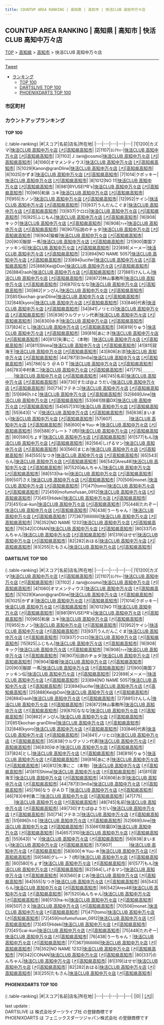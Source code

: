 ```yaml
---
title: COUNTUP AREA RANKING | 高知県 | 高知市 | 快活CLUB 高知中万々店
---
```

## COUNTUP AREA RANKING | 高知県 | 高知市 | 快活CLUB 高知中万々店

[TOP](/darts/rank/) > [高知県](/darts/rank/高知県/) > [高知市](/darts/rank/高知県/高知市/) > 快活CLUB 高知中万々店

___

<a href="https://twitter.com/share?ref_src=twsrc%5Etfw" data-text="COUNTUP AREA RANKING | 高知県高知市快活CLUB 高知中万々店" class="twitter-share-button" data-hashtags="DARTSLIVE,PHOENIXDARTS,darts,ダーツ" data-show-count="false">Tweet</a>

* [ランキング](#カウントアップランキング)
    * [TOP 100](#top-100)
    * [DARTSLIVE TOP 100](#dartslive-top-100)
    * [PHOENIXDARTS TOP 100](#phoenixdarts-top-100)

### 市区町村

<ul>

</ul>

### カウントアップランキング

#### TOP 100



{:.table-ranking}
|#|スコア|名前|店名|所在地|
|---|---|---|---|---|
|1|1200|<span class="rank-name-dl">カズマ</span>|<a href="/darts/rank/shops/946492dcb0934e34774c926eb736cb5a.html">快活CLUB 高知中万々店</a> <a href="https://search.dartslive.com/jp/shop/946492dcb0934e34774c926eb736cb5a">[↗]</a>|<a href="/darts/rank/高知県/高知市">高知県高知市</a>|
|2|1107|<span class="rank-name-dl">ﾖｼｱｷｬ-</span>|<a href="/darts/rank/shops/946492dcb0934e34774c926eb736cb5a.html">快活CLUB 高知中万々店</a> <a href="https://search.dartslive.com/jp/shop/946492dcb0934e34774c926eb736cb5a">[↗]</a>|<a href="/darts/rank/高知県/高知市">高知県高知市</a>|
|3|1102|<span class="rank-name-dl">Ｊ.tani@cosmo</span>|<a href="/darts/rank/shops/946492dcb0934e34774c926eb736cb5a.html">快活CLUB 高知中万々店</a> <a href="https://search.dartslive.com/jp/shop/946492dcb0934e34774c926eb736cb5a">[↗]</a>|<a href="/darts/rank/高知県/高知市">高知県高知市</a>|
|4|1060|<span class="rank-name-dl">オマメンティウス</span>|<a href="/darts/rank/shops/946492dcb0934e34774c926eb736cb5a.html">快活CLUB 高知中万々店</a> <a href="https://search.dartslive.com/jp/shop/946492dcb0934e34774c926eb736cb5a">[↗]</a>|<a href="/darts/rank/高知県/高知市">高知県高知市</a>|
|5|1029|<span class="rank-name-dl">Kanon@granDline</span>|<a href="/darts/rank/shops/946492dcb0934e34774c926eb736cb5a.html">快活CLUB 高知中万々店</a> <a href="https://search.dartslive.com/jp/shop/946492dcb0934e34774c926eb736cb5a">[↗]</a>|<a href="/darts/rank/高知県/高知市">高知県高知市</a>|
|6|1025|<span class="rank-name-dl">かずま</span>|<a href="/darts/rank/shops/946492dcb0934e34774c926eb736cb5a.html">快活CLUB 高知中万々店</a> <a href="https://search.dartslive.com/jp/shop/946492dcb0934e34774c926eb736cb5a">[↗]</a>|<a href="/darts/rank/高知県/高知市">高知県高知市</a>|
|7|1014|<span class="rank-name-dl">クボッキー</span>|<a href="/darts/rank/shops/946492dcb0934e34774c926eb736cb5a.html">快活CLUB 高知中万々店</a> <a href="https://search.dartslive.com/jp/shop/946492dcb0934e34774c926eb736cb5a">[↗]</a>|<a href="/darts/rank/高知県/高知市">高知県高知市</a>|
|8|1012|<span class="rank-name-dl">NO 11</span>|<a href="/darts/rank/shops/946492dcb0934e34774c926eb736cb5a.html">快活CLUB 高知中万々店</a> <a href="https://search.dartslive.com/jp/shop/946492dcb0934e34774c926eb736cb5a">[↗]</a>|<a href="/darts/rank/高知県/高知市">高知県高知市</a>|
|9|981|<span class="rank-name-dl">RYUSEI†R&#x27;s</span>|<a href="/darts/rank/shops/946492dcb0934e34774c926eb736cb5a.html">快活CLUB 高知中万々店</a> <a href="https://search.dartslive.com/jp/shop/946492dcb0934e34774c926eb736cb5a">[↗]</a>|<a href="/darts/rank/高知県/高知市">高知県高知市</a>|
|10|965|<span class="rank-name-dl">和泉 ユキ</span>|<a href="/darts/rank/shops/946492dcb0934e34774c926eb736cb5a.html">快活CLUB 高知中万々店</a> <a href="https://search.dartslive.com/jp/shop/946492dcb0934e34774c926eb736cb5a">[↗]</a>|<a href="/darts/rank/高知県/高知市">高知県高知市</a>|
|11|955|<span class="rank-name-dl">カノン</span>|<a href="/darts/rank/shops/946492dcb0934e34774c926eb736cb5a.html">快活CLUB 高知中万々店</a> <a href="https://search.dartslive.com/jp/shop/946492dcb0934e34774c926eb736cb5a">[↗]</a>|<a href="/darts/rank/高知県/高知市">高知県高知市</a>|
|12|952|<span class="rank-name-dl">ケイシ</span>|<a href="/darts/rank/shops/946492dcb0934e34774c926eb736cb5a.html">快活CLUB 高知中万々店</a> <a href="https://search.dartslive.com/jp/shop/946492dcb0934e34774c926eb736cb5a">[↗]</a>|<a href="/darts/rank/高知県/高知市">高知県高知市</a>|
|13|937|<span class="rank-name-dl">うんだんこぐま</span>|<a href="/darts/rank/shops/946492dcb0934e34774c926eb736cb5a.html">快活CLUB 高知中万々店</a> <a href="https://search.dartslive.com/jp/shop/946492dcb0934e34774c926eb736cb5a">[↗]</a>|<a href="/darts/rank/高知県/高知市">高知県高知市</a>|
|13|937|<span class="rank-name-dl">クロロ</span>|<a href="/darts/rank/shops/946492dcb0934e34774c926eb736cb5a.html">快活CLUB 高知中万々店</a> <a href="https://search.dartslive.com/jp/shop/946492dcb0934e34774c926eb736cb5a">[↗]</a>|<a href="/darts/rank/高知県/高知市">高知県高知市</a>|
|15|925|<span class="rank-name-dl">ふじもん</span>|<a href="/darts/rank/shops/946492dcb0934e34774c926eb736cb5a.html">快活CLUB 高知中万々店</a> <a href="https://search.dartslive.com/jp/shop/946492dcb0934e34774c926eb736cb5a">[↗]</a>|<a href="/darts/rank/高知県/高知市">高知県高知市</a>|
|16|908|<span class="rank-name-dl">キック</span>|<a href="/darts/rank/shops/946492dcb0934e34774c926eb736cb5a.html">快活CLUB 高知中万々店</a> <a href="https://search.dartslive.com/jp/shop/946492dcb0934e34774c926eb736cb5a">[↗]</a>|<a href="/darts/rank/高知県/高知市">高知県高知市</a>|
|16|908|<span class="rank-name-dl">ｧｯｬ</span>|<a href="/darts/rank/shops/946492dcb0934e34774c926eb736cb5a.html">快活CLUB 高知中万々店</a> <a href="https://search.dartslive.com/jp/shop/946492dcb0934e34774c926eb736cb5a">[↗]</a>|<a href="/darts/rank/高知県/高知市">高知県高知市</a>|
|18|907|<span class="rank-name-dl">伝説のチョタ</span>|<a href="/darts/rank/shops/946492dcb0934e34774c926eb736cb5a.html">快活CLUB 高知中万々店</a> <a href="https://search.dartslive.com/jp/shop/946492dcb0934e34774c926eb736cb5a">[↗]</a>|<a href="/darts/rank/高知県/高知市">高知県高知市</a>|
|19|904|<span class="rank-name-dl">猫蝮</span>|<a href="/darts/rank/shops/946492dcb0934e34774c926eb736cb5a.html">快活CLUB 高知中万々店</a> <a href="https://search.dartslive.com/jp/shop/946492dcb0934e34774c926eb736cb5a">[↗]</a>|<a href="/darts/rank/高知県/高知市">高知県高知市</a>|
|20|903|<span class="rank-name-dl">服部 一馬</span>|<a href="/darts/rank/shops/946492dcb0934e34774c926eb736cb5a.html">快活CLUB 高知中万々店</a> <a href="https://search.dartslive.com/jp/shop/946492dcb0934e34774c926eb736cb5a">[↗]</a>|<a href="/darts/rank/高知県/高知市">高知県高知市</a>|
|21|900|<span class="rank-name-dl">南国ファッキン伝</span>|<a href="/darts/rank/shops/946492dcb0934e34774c926eb736cb5a.html">快活CLUB 高知中万々店</a> <a href="https://search.dartslive.com/jp/shop/946492dcb0934e34774c926eb736cb5a">[↗]</a>|<a href="/darts/rank/高知県/高知市">高知県高知市</a>|
|22|898|<span class="rank-name-dl">メーメー</span>|<a href="/darts/rank/shops/946492dcb0934e34774c926eb736cb5a.html">快活CLUB 高知中万々店</a> <a href="https://search.dartslive.com/jp/shop/946492dcb0934e34774c926eb736cb5a">[↗]</a>|<a href="/darts/rank/高知県/高知市">高知県高知市</a>|
|23|894|<span class="rank-name-dl">NO NAME 5057</span>|<a href="/darts/rank/shops/946492dcb0934e34774c926eb736cb5a.html">快活CLUB 高知中万々店</a> <a href="https://search.dartslive.com/jp/shop/946492dcb0934e34774c926eb736cb5a">[↗]</a>|<a href="/darts/rank/高知県/高知市">高知県高知市</a>|
|23|894|<span class="rank-name-dl">lucifer</span>|<a href="/darts/rank/shops/946492dcb0934e34774c926eb736cb5a.html">快活CLUB 高知中万々店</a> <a href="https://search.dartslive.com/jp/shop/946492dcb0934e34774c926eb736cb5a">[↗]</a>|<a href="/darts/rank/高知県/高知市">高知県高知市</a>|
|25|888|<span class="rank-name-dl">Kei@Don</span>|<a href="/darts/rank/shops/946492dcb0934e34774c926eb736cb5a.html">快活CLUB 高知中万々店</a> <a href="https://search.dartslive.com/jp/shop/946492dcb0934e34774c926eb736cb5a">[↗]</a>|<a href="/darts/rank/高知県/高知市">高知県高知市</a>|
|26|884|<span class="rank-name-dl">raoh</span>|<a href="/darts/rank/shops/946492dcb0934e34774c926eb736cb5a.html">快活CLUB 高知中万々店</a> <a href="https://search.dartslive.com/jp/shop/946492dcb0934e34774c926eb736cb5a">[↗]</a>|<a href="/darts/rank/高知県/高知市">高知県高知市</a>|
|27|881|<span class="rank-name-dl">けんしん</span>|<a href="/darts/rank/shops/946492dcb0934e34774c926eb736cb5a.html">快活CLUB 高知中万々店</a> <a href="https://search.dartslive.com/jp/shop/946492dcb0934e34774c926eb736cb5a">[↗]</a>|<a href="/darts/rank/高知県/高知市">高知県高知市</a>|
|28|872|<span class="rank-name-dl">林山事務所</span>|<a href="/darts/rank/shops/946492dcb0934e34774c926eb736cb5a.html">快活CLUB 高知中万々店</a> <a href="https://search.dartslive.com/jp/shop/946492dcb0934e34774c926eb736cb5a">[↗]</a>|<a href="/darts/rank/高知県/高知市">高知県高知市</a>|
|29|870|<span class="rank-name-dl">ななな</span>|<a href="/darts/rank/shops/946492dcb0934e34774c926eb736cb5a.html">快活CLUB 高知中万々店</a> <a href="https://search.dartslive.com/jp/shop/946492dcb0934e34774c926eb736cb5a">[↗]</a>|<a href="/darts/rank/高知県/高知市">高知県高知市</a>|
|30|862|<span class="rank-name-dl">ドンぴん</span>|<a href="/darts/rank/shops/946492dcb0934e34774c926eb736cb5a.html">快活CLUB 高知中万々店</a> <a href="https://search.dartslive.com/jp/shop/946492dcb0934e34774c926eb736cb5a">[↗]</a>|<a href="/darts/rank/高知県/高知市">高知県高知市</a>|
|31|851|<span class="rank-name-dl">kochan granDline</span>|<a href="/darts/rank/shops/946492dcb0934e34774c926eb736cb5a.html">快活CLUB 高知中万々店</a> <a href="https://search.dartslive.com/jp/shop/946492dcb0934e34774c926eb736cb5a">[↗]</a>|<a href="/darts/rank/高知県/高知市">高知県高知市</a>|
|32|848|<span class="rank-name-dl">kyoro</span>|<a href="/darts/rank/shops/946492dcb0934e34774c926eb736cb5a.html">快活CLUB 高知中万々店</a> <a href="https://search.dartslive.com/jp/shop/946492dcb0934e34774c926eb736cb5a">[↗]</a>|<a href="/darts/rank/高知県/高知市">高知県高知市</a>|
|33|846|<span class="rank-name-dl">代表</span>|<a href="/darts/rank/shops/946492dcb0934e34774c926eb736cb5a.html">快活CLUB 高知中万々店</a> <a href="https://search.dartslive.com/jp/shop/946492dcb0934e34774c926eb736cb5a">[↗]</a>|<a href="/darts/rank/高知県/高知市">高知県高知市</a>|
|34|841|<span class="rank-name-dl">ノリヒロ</span>|<a href="/darts/rank/shops/946492dcb0934e34774c926eb736cb5a.html">快活CLUB 高知中万々店</a> <a href="https://search.dartslive.com/jp/shop/946492dcb0934e34774c926eb736cb5a">[↗]</a>|<a href="/darts/rank/高知県/高知市">高知県高知市</a>|
|35|838|<span class="rank-name-dl">ウルヴァリン代表</span>|<a href="/darts/rank/shops/946492dcb0934e34774c926eb736cb5a.html">快活CLUB 高知中万々店</a> <a href="https://search.dartslive.com/jp/shop/946492dcb0934e34774c926eb736cb5a">[↗]</a>|<a href="/darts/rank/高知県/高知市">高知県高知市</a>|
|36|830|<span class="rank-name-dl">ゆき</span>|<a href="/darts/rank/shops/946492dcb0934e34774c926eb736cb5a.html">快活CLUB 高知中万々店</a> <a href="https://search.dartslive.com/jp/shop/946492dcb0934e34774c926eb736cb5a">[↗]</a>|<a href="/darts/rank/高知県/高知市">高知県高知市</a>|
|37|824|<span class="rank-name-dl">とし</span>|<a href="/darts/rank/shops/946492dcb0934e34774c926eb736cb5a.html">快活CLUB 高知中万々店</a> <a href="https://search.dartslive.com/jp/shop/946492dcb0934e34774c926eb736cb5a">[↗]</a>|<a href="/darts/rank/高知県/高知市">高知県高知市</a>|
|38|819|<span class="rank-name-dl">りゅう</span>|<a href="/darts/rank/shops/946492dcb0934e34774c926eb736cb5a.html">快活CLUB 高知中万々店</a> <a href="https://search.dartslive.com/jp/shop/946492dcb0934e34774c926eb736cb5a">[↗]</a>|<a href="/darts/rank/高知県/高知市">高知県高知市</a>|
|39|816|<span class="rank-name-dl">あにき</span>|<a href="/darts/rank/shops/946492dcb0934e34774c926eb736cb5a.html">快活CLUB 高知中万々店</a> <a href="https://search.dartslive.com/jp/shop/946492dcb0934e34774c926eb736cb5a">[↗]</a>|<a href="/darts/rank/高知県/高知市">高知県高知市</a>|
|40|812|<span class="rank-name-dl">矢澤にこ（本物）</span>|<a href="/darts/rank/shops/946492dcb0934e34774c926eb736cb5a.html">快活CLUB 高知中万々店</a> <a href="https://search.dartslive.com/jp/shop/946492dcb0934e34774c926eb736cb5a">[↗]</a>|<a href="/darts/rank/高知県/高知市">高知県高知市</a>|
|41|811|<span class="rank-name-dl">Shima</span>|<a href="/darts/rank/shops/946492dcb0934e34774c926eb736cb5a.html">快活CLUB 高知中万々店</a> <a href="https://search.dartslive.com/jp/shop/946492dcb0934e34774c926eb736cb5a">[↗]</a>|<a href="/darts/rank/高知県/高知市">高知県高知市</a>|
|41|811|<span class="rank-name-dl">寂海王</span>|<a href="/darts/rank/shops/946492dcb0934e34774c926eb736cb5a.html">快活CLUB 高知中万々店</a> <a href="https://search.dartslive.com/jp/shop/946492dcb0934e34774c926eb736cb5a">[↗]</a>|<a href="/darts/rank/高知県/高知市">高知県高知市</a>|
|43|808|<span class="rank-name-dl">お涼</span>|<a href="/darts/rank/shops/946492dcb0934e34774c926eb736cb5a.html">快活CLUB 高知中万々店</a> <a href="https://search.dartslive.com/jp/shop/946492dcb0934e34774c926eb736cb5a">[↗]</a>|<a href="/darts/rank/高知県/高知市">高知県高知市</a>|
|44|787|<span class="rank-name-dl">El3m0a</span>|<a href="/darts/rank/shops/946492dcb0934e34774c926eb736cb5a.html">快活CLUB 高知中万々店</a> <a href="https://search.dartslive.com/jp/shop/946492dcb0934e34774c926eb736cb5a">[↗]</a>|<a href="/darts/rank/高知県/高知市">高知県高知市</a>|
|45|786|<span class="rank-name-dl">なう ＠ＡＤＴ</span>|<a href="/darts/rank/shops/946492dcb0934e34774c926eb736cb5a.html">快活CLUB 高知中万々店</a> <a href="https://search.dartslive.com/jp/shop/946492dcb0934e34774c926eb736cb5a">[↗]</a>|<a href="/darts/rank/高知県/高知市">高知県高知市</a>|
|46|783|<span class="rank-name-dl">中村勇二</span>|<a href="/darts/rank/shops/946492dcb0934e34774c926eb736cb5a.html">快活CLUB 高知中万々店</a> <a href="https://search.dartslive.com/jp/shop/946492dcb0934e34774c926eb736cb5a">[↗]</a>|<a href="/darts/rank/高知県/高知市">高知県高知市</a>|
|47|775|<span class="rank-name-dl">＿＿＿＿＿</span>|<a href="/darts/rank/shops/946492dcb0934e34774c926eb736cb5a.html">快活CLUB 高知中万々店</a> <a href="https://search.dartslive.com/jp/shop/946492dcb0934e34774c926eb736cb5a">[↗]</a>|<a href="/darts/rank/高知県/高知市">高知県高知市</a>|
|48|745|<span class="rank-name-dl">名前</span>|<a href="/darts/rank/shops/946492dcb0934e34774c926eb736cb5a.html">快活CLUB 高知中万々店</a> <a href="https://search.dartslive.com/jp/shop/946492dcb0934e34774c926eb736cb5a">[↗]</a>|<a href="/darts/rank/高知県/高知市">高知県高知市</a>|
|49|730|<span class="rank-name-dl">すたば@ようだい</span>|<a href="/darts/rank/shops/946492dcb0934e34774c926eb736cb5a.html">快活CLUB 高知中万々店</a> <a href="https://search.dartslive.com/jp/shop/946492dcb0934e34774c926eb736cb5a">[↗]</a>|<a href="/darts/rank/高知県/高知市">高知県高知市</a>|
|50|714|<span class="rank-name-dl">フテネコ</span>|<a href="/darts/rank/shops/946492dcb0934e34774c926eb736cb5a.html">快活CLUB 高知中万々店</a> <a href="https://search.dartslive.com/jp/shop/946492dcb0934e34774c926eb736cb5a">[↗]</a>|<a href="/darts/rank/高知県/高知市">高知県高知市</a>|
|51|696|<span class="rank-name-dl">h.t￠</span>|<a href="/darts/rank/shops/946492dcb0934e34774c926eb736cb5a.html">快活CLUB 高知中万々店</a> <a href="https://search.dartslive.com/jp/shop/946492dcb0934e34774c926eb736cb5a">[↗]</a>|<a href="/darts/rank/高知県/高知市">高知県高知市</a>|
|52|669|<span class="rank-name-dl">Uine</span>|<a href="/darts/rank/shops/946492dcb0934e34774c926eb736cb5a.html">快活CLUB 高知中万々店</a> <a href="https://search.dartslive.com/jp/shop/946492dcb0934e34774c926eb736cb5a">[↗]</a>|<a href="/darts/rank/高知県/高知市">高知県高知市</a>|
|53|661|<span class="rank-name-dl">除菌DX</span>|<a href="/darts/rank/shops/946492dcb0934e34774c926eb736cb5a.html">快活CLUB 高知中万々店</a> <a href="https://search.dartslive.com/jp/shop/946492dcb0934e34774c926eb736cb5a">[↗]</a>|<a href="/darts/rank/高知県/高知市">高知県高知市</a>|
|54|657|<span class="rank-name-dl">310</span>|<a href="/darts/rank/shops/946492dcb0934e34774c926eb736cb5a.html">快活CLUB 高知中万々店</a> <a href="https://search.dartslive.com/jp/shop/946492dcb0934e34774c926eb736cb5a">[↗]</a>|<a href="/darts/rank/高知県/高知市">高知県高知市</a>|
|55|643|<span class="rank-name-dl">( &#x27;ч&#x27; )</span>|<a href="/darts/rank/shops/946492dcb0934e34774c926eb736cb5a.html">快活CLUB 高知中万々店</a> <a href="https://search.dartslive.com/jp/shop/946492dcb0934e34774c926eb736cb5a">[↗]</a>|<a href="/darts/rank/高知県/高知市">高知県高知市</a>|
|56|638|<span class="rank-name-dl">まいまい</span>|<a href="/darts/rank/shops/946492dcb0934e34774c926eb736cb5a.html">快活CLUB 高知中万々店</a> <a href="https://search.dartslive.com/jp/shop/946492dcb0934e34774c926eb736cb5a">[↗]</a>|<a href="/darts/rank/高知県/高知市">高知県高知市</a>|
|57|607|<span class="rank-name-dl">＿＿＿＿</span>|<a href="/darts/rank/shops/946492dcb0934e34774c926eb736cb5a.html">快活CLUB 高知中万々店</a> <a href="https://search.dartslive.com/jp/shop/946492dcb0934e34774c926eb736cb5a">[↗]</a>|<a href="/darts/rank/高知県/高知市">高知県高知市</a>|
|58|600|<span class="rank-name-dl">☆Yuu-☆</span>|<a href="/darts/rank/shops/946492dcb0934e34774c926eb736cb5a.html">快活CLUB 高知中万々店</a> <a href="https://search.dartslive.com/jp/shop/946492dcb0934e34774c926eb736cb5a">[↗]</a>|<a href="/darts/rank/高知県/高知市">高知県高知市</a>|
|59|588|<span class="rank-name-dl">グレート？(肉)</span>|<a href="/darts/rank/shops/946492dcb0934e34774c926eb736cb5a.html">快活CLUB 高知中万々店</a> <a href="https://search.dartslive.com/jp/shop/946492dcb0934e34774c926eb736cb5a">[↗]</a>|<a href="/darts/rank/高知県/高知市">高知県高知市</a>|
|60|580|<span class="rank-name-dl">ちょす</span>|<a href="/darts/rank/shops/946492dcb0934e34774c926eb736cb5a.html">快活CLUB 高知中万々店</a> <a href="https://search.dartslive.com/jp/shop/946492dcb0934e34774c926eb736cb5a">[↗]</a>|<a href="/darts/rank/高知県/高知市">高知県高知市</a>|
|61|577|<span class="rank-name-dl">もん</span>|<a href="/darts/rank/shops/946492dcb0934e34774c926eb736cb5a.html">快活CLUB 高知中万々店</a> <a href="https://search.dartslive.com/jp/shop/946492dcb0934e34774c926eb736cb5a">[↗]</a>|<a href="/darts/rank/高知県/高知市">高知県高知市</a>|
|62|564|<span class="rank-name-dl">しげるマン</span>|<a href="/darts/rank/shops/946492dcb0934e34774c926eb736cb5a.html">快活CLUB 高知中万々店</a> <a href="https://search.dartslive.com/jp/shop/946492dcb0934e34774c926eb736cb5a">[↗]</a>|<a href="/darts/rank/高知県/高知市">高知県高知市</a>|
|63|560|<span class="rank-name-dl">まじお</span>|<a href="/darts/rank/shops/946492dcb0934e34774c926eb736cb5a.html">快活CLUB 高知中万々店</a> <a href="https://search.dartslive.com/jp/shop/946492dcb0934e34774c926eb736cb5a">[↗]</a>|<a href="/darts/rank/高知県/高知市">高知県高知市</a>|
|64|555|<span class="rank-name-dl">なつき</span>|<a href="/darts/rank/shops/946492dcb0934e34774c926eb736cb5a.html">快活CLUB 高知中万々店</a> <a href="https://search.dartslive.com/jp/shop/946492dcb0934e34774c926eb736cb5a">[↗]</a>|<a href="/darts/rank/高知県/高知市">高知県高知市</a>|
|65|543|<span class="rank-name-dl">らん</span>|<a href="/darts/rank/shops/946492dcb0934e34774c926eb736cb5a.html">快活CLUB 高知中万々店</a> <a href="https://search.dartslive.com/jp/shop/946492dcb0934e34774c926eb736cb5a">[↗]</a>|<a href="/darts/rank/高知県/高知市">高知県高知市</a>|
|66|542|<span class="rank-name-dl">Ares48</span>|<a href="/darts/rank/shops/946492dcb0934e34774c926eb736cb5a.html">快活CLUB 高知中万々店</a> <a href="https://search.dartslive.com/jp/shop/946492dcb0934e34774c926eb736cb5a">[↗]</a>|<a href="/darts/rank/高知県/高知市">高知県高知市</a>|
|67|520|<span class="rank-name-dl">ぬんちゃん</span>|<a href="/darts/rank/shops/946492dcb0934e34774c926eb736cb5a.html">快活CLUB 高知中万々店</a> <a href="https://search.dartslive.com/jp/shop/946492dcb0934e34774c926eb736cb5a">[↗]</a>|<a href="/darts/rank/高知県/高知市">高知県高知市</a>|
|68|513|<span class="rank-name-dl">ha-to</span>|<a href="/darts/rank/shops/946492dcb0934e34774c926eb736cb5a.html">快活CLUB 高知中万々店</a> <a href="https://search.dartslive.com/jp/shop/946492dcb0934e34774c926eb736cb5a">[↗]</a>|<a href="/darts/rank/高知県/高知市">高知県高知市</a>|
|69|507|<span class="rank-name-dl">さえ</span>|<a href="/darts/rank/shops/946492dcb0934e34774c926eb736cb5a.html">快活CLUB 高知中万々店</a> <a href="https://search.dartslive.com/jp/shop/946492dcb0934e34774c926eb736cb5a">[↗]</a>|<a href="/darts/rank/高知県/高知市">高知県高知市</a>|
|70|506|<span class="rank-name-dl">monet.</span>|<a href="/darts/rank/shops/946492dcb0934e34774c926eb736cb5a.html">快活CLUB 高知中万々店</a> <a href="https://search.dartslive.com/jp/shop/946492dcb0934e34774c926eb736cb5a">[↗]</a>|<a href="/darts/rank/高知県/高知市">高知県高知市</a>|
|71|471|<span class="rank-name-dl">tomo</span>|<a href="/darts/rank/shops/946492dcb0934e34774c926eb736cb5a.html">快活CLUB 高知中万々店</a> <a href="https://search.dartslive.com/jp/shop/946492dcb0934e34774c926eb736cb5a">[↗]</a>|<a href="/darts/rank/高知県/高知市">高知県高知市</a>|
|72|459|<span class="rank-name-dl">mofumofusan_0912</span>|<a href="/darts/rank/shops/946492dcb0934e34774c926eb736cb5a.html">快活CLUB 高知中万々店</a> <a href="https://search.dartslive.com/jp/shop/946492dcb0934e34774c926eb736cb5a">[↗]</a>|<a href="/darts/rank/高知県/高知市">高知県高知市</a>|
|73|451|<span class="rank-name-dl">Hideki</span>|<a href="/darts/rank/shops/946492dcb0934e34774c926eb736cb5a.html">快活CLUB 高知中万々店</a> <a href="https://search.dartslive.com/jp/shop/946492dcb0934e34774c926eb736cb5a">[↗]</a>|<a href="/darts/rank/高知県/高知市">高知県高知市</a>|
|73|451|<span class="rank-name-dl">cai-kun</span>|<a href="/darts/rank/shops/946492dcb0934e34774c926eb736cb5a.html">快活CLUB 高知中万々店</a> <a href="https://search.dartslive.com/jp/shop/946492dcb0934e34774c926eb736cb5a">[↗]</a>|<a href="/darts/rank/高知県/高知市">高知県高知市</a>|
|75|448|<span class="rank-name-dl">たれぞー</span>|<a href="/darts/rank/shops/946492dcb0934e34774c926eb736cb5a.html">快活CLUB 高知中万々店</a> <a href="https://search.dartslive.com/jp/shop/946492dcb0934e34774c926eb736cb5a">[↗]</a>|<a href="/darts/rank/高知県/高知市">高知県高知市</a>|
|76|438|<span class="rank-name-dl">うーちゃん！</span>|<a href="/darts/rank/shops/946492dcb0934e34774c926eb736cb5a.html">快活CLUB 高知中万々店</a> <a href="https://search.dartslive.com/jp/shop/946492dcb0934e34774c926eb736cb5a">[↗]</a>|<a href="/darts/rank/高知県/高知市">高知県高知市</a>|
|77|367|<span class="rank-name-dl">llllillillllil</span>|<a href="/darts/rank/shops/946492dcb0934e34774c926eb736cb5a.html">快活CLUB 高知中万々店</a> <a href="https://search.dartslive.com/jp/shop/946492dcb0934e34774c926eb736cb5a">[↗]</a>|<a href="/darts/rank/高知県/高知市">高知県高知市</a>|
|78|352|<span class="rank-name-dl">NO NAME 1232</span>|<a href="/darts/rank/shops/946492dcb0934e34774c926eb736cb5a.html">快活CLUB 高知中万々店</a> <a href="https://search.dartslive.com/jp/shop/946492dcb0934e34774c926eb736cb5a">[↗]</a>|<a href="/darts/rank/高知県/高知市">高知県高知市</a>|
|79|342|<span class="rank-name-dl">CONAN</span>|<a href="/darts/rank/shops/946492dcb0934e34774c926eb736cb5a.html">快活CLUB 高知中万々店</a> <a href="https://search.dartslive.com/jp/shop/946492dcb0934e34774c926eb736cb5a">[↗]</a>|<a href="/darts/rank/高知県/高知市">高知県高知市</a>|
|80|337|<span class="rank-name-dl">のんちゃん</span>|<a href="/darts/rank/shops/946492dcb0934e34774c926eb736cb5a.html">快活CLUB 高知中万々店</a> <a href="https://search.dartslive.com/jp/shop/946492dcb0934e34774c926eb736cb5a">[↗]</a>|<a href="/darts/rank/高知県/高知市">高知県高知市</a>|
|81|319|<span class="rank-name-dl">はせせ</span>|<a href="/darts/rank/shops/946492dcb0934e34774c926eb736cb5a.html">快活CLUB 高知中万々店</a> <a href="https://search.dartslive.com/jp/shop/946492dcb0934e34774c926eb736cb5a">[↗]</a>|<a href="/darts/rank/高知県/高知市">高知県高知市</a>|
|82|282|<span class="rank-name-dl">おはる</span>|<a href="/darts/rank/shops/946492dcb0934e34774c926eb736cb5a.html">快活CLUB 高知中万々店</a> <a href="https://search.dartslive.com/jp/shop/946492dcb0934e34774c926eb736cb5a">[↗]</a>|<a href="/darts/rank/高知県/高知市">高知県高知市</a>|
|83|255|<span class="rank-name-dl">たもさん</span>|<a href="/darts/rank/shops/946492dcb0934e34774c926eb736cb5a.html">快活CLUB 高知中万々店</a> <a href="https://search.dartslive.com/jp/shop/946492dcb0934e34774c926eb736cb5a">[↗]</a>|<a href="/darts/rank/高知県/高知市">高知県高知市</a>|


#### DARTSLIVE TOP 100



{:.table-ranking}
|#|スコア|名前|店名|所在地|
|---|---|---|---|---|
|1|1200|<span class="rank-name-dl">カズマ</span>|<a href="/darts/rank/shops/946492dcb0934e34774c926eb736cb5a.html">快活CLUB 高知中万々店</a> <a href="https://search.dartslive.com/jp/shop/946492dcb0934e34774c926eb736cb5a">[↗]</a>|<a href="/darts/rank/高知県/高知市">高知県高知市</a>|
|2|1107|<span class="rank-name-dl">ﾖｼｱｷｬ-</span>|<a href="/darts/rank/shops/946492dcb0934e34774c926eb736cb5a.html">快活CLUB 高知中万々店</a> <a href="https://search.dartslive.com/jp/shop/946492dcb0934e34774c926eb736cb5a">[↗]</a>|<a href="/darts/rank/高知県/高知市">高知県高知市</a>|
|3|1102|<span class="rank-name-dl">Ｊ.tani@cosmo</span>|<a href="/darts/rank/shops/946492dcb0934e34774c926eb736cb5a.html">快活CLUB 高知中万々店</a> <a href="https://search.dartslive.com/jp/shop/946492dcb0934e34774c926eb736cb5a">[↗]</a>|<a href="/darts/rank/高知県/高知市">高知県高知市</a>|
|4|1060|<span class="rank-name-dl">オマメンティウス</span>|<a href="/darts/rank/shops/946492dcb0934e34774c926eb736cb5a.html">快活CLUB 高知中万々店</a> <a href="https://search.dartslive.com/jp/shop/946492dcb0934e34774c926eb736cb5a">[↗]</a>|<a href="/darts/rank/高知県/高知市">高知県高知市</a>|
|5|1029|<span class="rank-name-dl">Kanon@granDline</span>|<a href="/darts/rank/shops/946492dcb0934e34774c926eb736cb5a.html">快活CLUB 高知中万々店</a> <a href="https://search.dartslive.com/jp/shop/946492dcb0934e34774c926eb736cb5a">[↗]</a>|<a href="/darts/rank/高知県/高知市">高知県高知市</a>|
|6|1025|<span class="rank-name-dl">かずま</span>|<a href="/darts/rank/shops/946492dcb0934e34774c926eb736cb5a.html">快活CLUB 高知中万々店</a> <a href="https://search.dartslive.com/jp/shop/946492dcb0934e34774c926eb736cb5a">[↗]</a>|<a href="/darts/rank/高知県/高知市">高知県高知市</a>|
|7|1014|<span class="rank-name-dl">クボッキー</span>|<a href="/darts/rank/shops/946492dcb0934e34774c926eb736cb5a.html">快活CLUB 高知中万々店</a> <a href="https://search.dartslive.com/jp/shop/946492dcb0934e34774c926eb736cb5a">[↗]</a>|<a href="/darts/rank/高知県/高知市">高知県高知市</a>|
|8|1012|<span class="rank-name-dl">NO 11</span>|<a href="/darts/rank/shops/946492dcb0934e34774c926eb736cb5a.html">快活CLUB 高知中万々店</a> <a href="https://search.dartslive.com/jp/shop/946492dcb0934e34774c926eb736cb5a">[↗]</a>|<a href="/darts/rank/高知県/高知市">高知県高知市</a>|
|9|981|<span class="rank-name-dl">RYUSEI†R&#x27;s</span>|<a href="/darts/rank/shops/946492dcb0934e34774c926eb736cb5a.html">快活CLUB 高知中万々店</a> <a href="https://search.dartslive.com/jp/shop/946492dcb0934e34774c926eb736cb5a">[↗]</a>|<a href="/darts/rank/高知県/高知市">高知県高知市</a>|
|10|965|<span class="rank-name-dl">和泉 ユキ</span>|<a href="/darts/rank/shops/946492dcb0934e34774c926eb736cb5a.html">快活CLUB 高知中万々店</a> <a href="https://search.dartslive.com/jp/shop/946492dcb0934e34774c926eb736cb5a">[↗]</a>|<a href="/darts/rank/高知県/高知市">高知県高知市</a>|
|11|955|<span class="rank-name-dl">カノン</span>|<a href="/darts/rank/shops/946492dcb0934e34774c926eb736cb5a.html">快活CLUB 高知中万々店</a> <a href="https://search.dartslive.com/jp/shop/946492dcb0934e34774c926eb736cb5a">[↗]</a>|<a href="/darts/rank/高知県/高知市">高知県高知市</a>|
|12|952|<span class="rank-name-dl">ケイシ</span>|<a href="/darts/rank/shops/946492dcb0934e34774c926eb736cb5a.html">快活CLUB 高知中万々店</a> <a href="https://search.dartslive.com/jp/shop/946492dcb0934e34774c926eb736cb5a">[↗]</a>|<a href="/darts/rank/高知県/高知市">高知県高知市</a>|
|13|937|<span class="rank-name-dl">うんだんこぐま</span>|<a href="/darts/rank/shops/946492dcb0934e34774c926eb736cb5a.html">快活CLUB 高知中万々店</a> <a href="https://search.dartslive.com/jp/shop/946492dcb0934e34774c926eb736cb5a">[↗]</a>|<a href="/darts/rank/高知県/高知市">高知県高知市</a>|
|13|937|<span class="rank-name-dl">クロロ</span>|<a href="/darts/rank/shops/946492dcb0934e34774c926eb736cb5a.html">快活CLUB 高知中万々店</a> <a href="https://search.dartslive.com/jp/shop/946492dcb0934e34774c926eb736cb5a">[↗]</a>|<a href="/darts/rank/高知県/高知市">高知県高知市</a>|
|15|925|<span class="rank-name-dl">ふじもん</span>|<a href="/darts/rank/shops/946492dcb0934e34774c926eb736cb5a.html">快活CLUB 高知中万々店</a> <a href="https://search.dartslive.com/jp/shop/946492dcb0934e34774c926eb736cb5a">[↗]</a>|<a href="/darts/rank/高知県/高知市">高知県高知市</a>|
|16|908|<span class="rank-name-dl">キック</span>|<a href="/darts/rank/shops/946492dcb0934e34774c926eb736cb5a.html">快活CLUB 高知中万々店</a> <a href="https://search.dartslive.com/jp/shop/946492dcb0934e34774c926eb736cb5a">[↗]</a>|<a href="/darts/rank/高知県/高知市">高知県高知市</a>|
|16|908|<span class="rank-name-dl">ｧｯｬ</span>|<a href="/darts/rank/shops/946492dcb0934e34774c926eb736cb5a.html">快活CLUB 高知中万々店</a> <a href="https://search.dartslive.com/jp/shop/946492dcb0934e34774c926eb736cb5a">[↗]</a>|<a href="/darts/rank/高知県/高知市">高知県高知市</a>|
|18|907|<span class="rank-name-dl">伝説のチョタ</span>|<a href="/darts/rank/shops/946492dcb0934e34774c926eb736cb5a.html">快活CLUB 高知中万々店</a> <a href="https://search.dartslive.com/jp/shop/946492dcb0934e34774c926eb736cb5a">[↗]</a>|<a href="/darts/rank/高知県/高知市">高知県高知市</a>|
|19|904|<span class="rank-name-dl">猫蝮</span>|<a href="/darts/rank/shops/946492dcb0934e34774c926eb736cb5a.html">快活CLUB 高知中万々店</a> <a href="https://search.dartslive.com/jp/shop/946492dcb0934e34774c926eb736cb5a">[↗]</a>|<a href="/darts/rank/高知県/高知市">高知県高知市</a>|
|20|903|<span class="rank-name-dl">服部 一馬</span>|<a href="/darts/rank/shops/946492dcb0934e34774c926eb736cb5a.html">快活CLUB 高知中万々店</a> <a href="https://search.dartslive.com/jp/shop/946492dcb0934e34774c926eb736cb5a">[↗]</a>|<a href="/darts/rank/高知県/高知市">高知県高知市</a>|
|21|900|<span class="rank-name-dl">南国ファッキン伝</span>|<a href="/darts/rank/shops/946492dcb0934e34774c926eb736cb5a.html">快活CLUB 高知中万々店</a> <a href="https://search.dartslive.com/jp/shop/946492dcb0934e34774c926eb736cb5a">[↗]</a>|<a href="/darts/rank/高知県/高知市">高知県高知市</a>|
|22|898|<span class="rank-name-dl">メーメー</span>|<a href="/darts/rank/shops/946492dcb0934e34774c926eb736cb5a.html">快活CLUB 高知中万々店</a> <a href="https://search.dartslive.com/jp/shop/946492dcb0934e34774c926eb736cb5a">[↗]</a>|<a href="/darts/rank/高知県/高知市">高知県高知市</a>|
|23|894|<span class="rank-name-dl">NO NAME 5057</span>|<a href="/darts/rank/shops/946492dcb0934e34774c926eb736cb5a.html">快活CLUB 高知中万々店</a> <a href="https://search.dartslive.com/jp/shop/946492dcb0934e34774c926eb736cb5a">[↗]</a>|<a href="/darts/rank/高知県/高知市">高知県高知市</a>|
|23|894|<span class="rank-name-dl">lucifer</span>|<a href="/darts/rank/shops/946492dcb0934e34774c926eb736cb5a.html">快活CLUB 高知中万々店</a> <a href="https://search.dartslive.com/jp/shop/946492dcb0934e34774c926eb736cb5a">[↗]</a>|<a href="/darts/rank/高知県/高知市">高知県高知市</a>|
|25|888|<span class="rank-name-dl">Kei@Don</span>|<a href="/darts/rank/shops/946492dcb0934e34774c926eb736cb5a.html">快活CLUB 高知中万々店</a> <a href="https://search.dartslive.com/jp/shop/946492dcb0934e34774c926eb736cb5a">[↗]</a>|<a href="/darts/rank/高知県/高知市">高知県高知市</a>|
|26|884|<span class="rank-name-dl">raoh</span>|<a href="/darts/rank/shops/946492dcb0934e34774c926eb736cb5a.html">快活CLUB 高知中万々店</a> <a href="https://search.dartslive.com/jp/shop/946492dcb0934e34774c926eb736cb5a">[↗]</a>|<a href="/darts/rank/高知県/高知市">高知県高知市</a>|
|27|881|<span class="rank-name-dl">けんしん</span>|<a href="/darts/rank/shops/946492dcb0934e34774c926eb736cb5a.html">快活CLUB 高知中万々店</a> <a href="https://search.dartslive.com/jp/shop/946492dcb0934e34774c926eb736cb5a">[↗]</a>|<a href="/darts/rank/高知県/高知市">高知県高知市</a>|
|28|872|<span class="rank-name-dl">林山事務所</span>|<a href="/darts/rank/shops/946492dcb0934e34774c926eb736cb5a.html">快活CLUB 高知中万々店</a> <a href="https://search.dartslive.com/jp/shop/946492dcb0934e34774c926eb736cb5a">[↗]</a>|<a href="/darts/rank/高知県/高知市">高知県高知市</a>|
|29|870|<span class="rank-name-dl">ななな</span>|<a href="/darts/rank/shops/946492dcb0934e34774c926eb736cb5a.html">快活CLUB 高知中万々店</a> <a href="https://search.dartslive.com/jp/shop/946492dcb0934e34774c926eb736cb5a">[↗]</a>|<a href="/darts/rank/高知県/高知市">高知県高知市</a>|
|30|862|<span class="rank-name-dl">ドンぴん</span>|<a href="/darts/rank/shops/946492dcb0934e34774c926eb736cb5a.html">快活CLUB 高知中万々店</a> <a href="https://search.dartslive.com/jp/shop/946492dcb0934e34774c926eb736cb5a">[↗]</a>|<a href="/darts/rank/高知県/高知市">高知県高知市</a>|
|31|851|<span class="rank-name-dl">kochan granDline</span>|<a href="/darts/rank/shops/946492dcb0934e34774c926eb736cb5a.html">快活CLUB 高知中万々店</a> <a href="https://search.dartslive.com/jp/shop/946492dcb0934e34774c926eb736cb5a">[↗]</a>|<a href="/darts/rank/高知県/高知市">高知県高知市</a>|
|32|848|<span class="rank-name-dl">kyoro</span>|<a href="/darts/rank/shops/946492dcb0934e34774c926eb736cb5a.html">快活CLUB 高知中万々店</a> <a href="https://search.dartslive.com/jp/shop/946492dcb0934e34774c926eb736cb5a">[↗]</a>|<a href="/darts/rank/高知県/高知市">高知県高知市</a>|
|33|846|<span class="rank-name-dl">代表</span>|<a href="/darts/rank/shops/946492dcb0934e34774c926eb736cb5a.html">快活CLUB 高知中万々店</a> <a href="https://search.dartslive.com/jp/shop/946492dcb0934e34774c926eb736cb5a">[↗]</a>|<a href="/darts/rank/高知県/高知市">高知県高知市</a>|
|34|841|<span class="rank-name-dl">ノリヒロ</span>|<a href="/darts/rank/shops/946492dcb0934e34774c926eb736cb5a.html">快活CLUB 高知中万々店</a> <a href="https://search.dartslive.com/jp/shop/946492dcb0934e34774c926eb736cb5a">[↗]</a>|<a href="/darts/rank/高知県/高知市">高知県高知市</a>|
|35|838|<span class="rank-name-dl">ウルヴァリン代表</span>|<a href="/darts/rank/shops/946492dcb0934e34774c926eb736cb5a.html">快活CLUB 高知中万々店</a> <a href="https://search.dartslive.com/jp/shop/946492dcb0934e34774c926eb736cb5a">[↗]</a>|<a href="/darts/rank/高知県/高知市">高知県高知市</a>|
|36|830|<span class="rank-name-dl">ゆき</span>|<a href="/darts/rank/shops/946492dcb0934e34774c926eb736cb5a.html">快活CLUB 高知中万々店</a> <a href="https://search.dartslive.com/jp/shop/946492dcb0934e34774c926eb736cb5a">[↗]</a>|<a href="/darts/rank/高知県/高知市">高知県高知市</a>|
|37|824|<span class="rank-name-dl">とし</span>|<a href="/darts/rank/shops/946492dcb0934e34774c926eb736cb5a.html">快活CLUB 高知中万々店</a> <a href="https://search.dartslive.com/jp/shop/946492dcb0934e34774c926eb736cb5a">[↗]</a>|<a href="/darts/rank/高知県/高知市">高知県高知市</a>|
|38|819|<span class="rank-name-dl">りゅう</span>|<a href="/darts/rank/shops/946492dcb0934e34774c926eb736cb5a.html">快活CLUB 高知中万々店</a> <a href="https://search.dartslive.com/jp/shop/946492dcb0934e34774c926eb736cb5a">[↗]</a>|<a href="/darts/rank/高知県/高知市">高知県高知市</a>|
|39|816|<span class="rank-name-dl">あにき</span>|<a href="/darts/rank/shops/946492dcb0934e34774c926eb736cb5a.html">快活CLUB 高知中万々店</a> <a href="https://search.dartslive.com/jp/shop/946492dcb0934e34774c926eb736cb5a">[↗]</a>|<a href="/darts/rank/高知県/高知市">高知県高知市</a>|
|40|812|<span class="rank-name-dl">矢澤にこ（本物）</span>|<a href="/darts/rank/shops/946492dcb0934e34774c926eb736cb5a.html">快活CLUB 高知中万々店</a> <a href="https://search.dartslive.com/jp/shop/946492dcb0934e34774c926eb736cb5a">[↗]</a>|<a href="/darts/rank/高知県/高知市">高知県高知市</a>|
|41|811|<span class="rank-name-dl">Shima</span>|<a href="/darts/rank/shops/946492dcb0934e34774c926eb736cb5a.html">快活CLUB 高知中万々店</a> <a href="https://search.dartslive.com/jp/shop/946492dcb0934e34774c926eb736cb5a">[↗]</a>|<a href="/darts/rank/高知県/高知市">高知県高知市</a>|
|41|811|<span class="rank-name-dl">寂海王</span>|<a href="/darts/rank/shops/946492dcb0934e34774c926eb736cb5a.html">快活CLUB 高知中万々店</a> <a href="https://search.dartslive.com/jp/shop/946492dcb0934e34774c926eb736cb5a">[↗]</a>|<a href="/darts/rank/高知県/高知市">高知県高知市</a>|
|43|808|<span class="rank-name-dl">お涼</span>|<a href="/darts/rank/shops/946492dcb0934e34774c926eb736cb5a.html">快活CLUB 高知中万々店</a> <a href="https://search.dartslive.com/jp/shop/946492dcb0934e34774c926eb736cb5a">[↗]</a>|<a href="/darts/rank/高知県/高知市">高知県高知市</a>|
|44|787|<span class="rank-name-dl">El3m0a</span>|<a href="/darts/rank/shops/946492dcb0934e34774c926eb736cb5a.html">快活CLUB 高知中万々店</a> <a href="https://search.dartslive.com/jp/shop/946492dcb0934e34774c926eb736cb5a">[↗]</a>|<a href="/darts/rank/高知県/高知市">高知県高知市</a>|
|45|786|<span class="rank-name-dl">なう ＠ＡＤＴ</span>|<a href="/darts/rank/shops/946492dcb0934e34774c926eb736cb5a.html">快活CLUB 高知中万々店</a> <a href="https://search.dartslive.com/jp/shop/946492dcb0934e34774c926eb736cb5a">[↗]</a>|<a href="/darts/rank/高知県/高知市">高知県高知市</a>|
|46|783|<span class="rank-name-dl">中村勇二</span>|<a href="/darts/rank/shops/946492dcb0934e34774c926eb736cb5a.html">快活CLUB 高知中万々店</a> <a href="https://search.dartslive.com/jp/shop/946492dcb0934e34774c926eb736cb5a">[↗]</a>|<a href="/darts/rank/高知県/高知市">高知県高知市</a>|
|47|775|<span class="rank-name-dl">＿＿＿＿＿</span>|<a href="/darts/rank/shops/946492dcb0934e34774c926eb736cb5a.html">快活CLUB 高知中万々店</a> <a href="https://search.dartslive.com/jp/shop/946492dcb0934e34774c926eb736cb5a">[↗]</a>|<a href="/darts/rank/高知県/高知市">高知県高知市</a>|
|48|745|<span class="rank-name-dl">名前</span>|<a href="/darts/rank/shops/946492dcb0934e34774c926eb736cb5a.html">快活CLUB 高知中万々店</a> <a href="https://search.dartslive.com/jp/shop/946492dcb0934e34774c926eb736cb5a">[↗]</a>|<a href="/darts/rank/高知県/高知市">高知県高知市</a>|
|49|730|<span class="rank-name-dl">すたば@ようだい</span>|<a href="/darts/rank/shops/946492dcb0934e34774c926eb736cb5a.html">快活CLUB 高知中万々店</a> <a href="https://search.dartslive.com/jp/shop/946492dcb0934e34774c926eb736cb5a">[↗]</a>|<a href="/darts/rank/高知県/高知市">高知県高知市</a>|
|50|714|<span class="rank-name-dl">フテネコ</span>|<a href="/darts/rank/shops/946492dcb0934e34774c926eb736cb5a.html">快活CLUB 高知中万々店</a> <a href="https://search.dartslive.com/jp/shop/946492dcb0934e34774c926eb736cb5a">[↗]</a>|<a href="/darts/rank/高知県/高知市">高知県高知市</a>|
|51|696|<span class="rank-name-dl">h.t￠</span>|<a href="/darts/rank/shops/946492dcb0934e34774c926eb736cb5a.html">快活CLUB 高知中万々店</a> <a href="https://search.dartslive.com/jp/shop/946492dcb0934e34774c926eb736cb5a">[↗]</a>|<a href="/darts/rank/高知県/高知市">高知県高知市</a>|
|52|669|<span class="rank-name-dl">Uine</span>|<a href="/darts/rank/shops/946492dcb0934e34774c926eb736cb5a.html">快活CLUB 高知中万々店</a> <a href="https://search.dartslive.com/jp/shop/946492dcb0934e34774c926eb736cb5a">[↗]</a>|<a href="/darts/rank/高知県/高知市">高知県高知市</a>|
|53|661|<span class="rank-name-dl">除菌DX</span>|<a href="/darts/rank/shops/946492dcb0934e34774c926eb736cb5a.html">快活CLUB 高知中万々店</a> <a href="https://search.dartslive.com/jp/shop/946492dcb0934e34774c926eb736cb5a">[↗]</a>|<a href="/darts/rank/高知県/高知市">高知県高知市</a>|
|54|657|<span class="rank-name-dl">310</span>|<a href="/darts/rank/shops/946492dcb0934e34774c926eb736cb5a.html">快活CLUB 高知中万々店</a> <a href="https://search.dartslive.com/jp/shop/946492dcb0934e34774c926eb736cb5a">[↗]</a>|<a href="/darts/rank/高知県/高知市">高知県高知市</a>|
|55|643|<span class="rank-name-dl">( &#x27;ч&#x27; )</span>|<a href="/darts/rank/shops/946492dcb0934e34774c926eb736cb5a.html">快活CLUB 高知中万々店</a> <a href="https://search.dartslive.com/jp/shop/946492dcb0934e34774c926eb736cb5a">[↗]</a>|<a href="/darts/rank/高知県/高知市">高知県高知市</a>|
|56|638|<span class="rank-name-dl">まいまい</span>|<a href="/darts/rank/shops/946492dcb0934e34774c926eb736cb5a.html">快活CLUB 高知中万々店</a> <a href="https://search.dartslive.com/jp/shop/946492dcb0934e34774c926eb736cb5a">[↗]</a>|<a href="/darts/rank/高知県/高知市">高知県高知市</a>|
|57|607|<span class="rank-name-dl">＿＿＿＿</span>|<a href="/darts/rank/shops/946492dcb0934e34774c926eb736cb5a.html">快活CLUB 高知中万々店</a> <a href="https://search.dartslive.com/jp/shop/946492dcb0934e34774c926eb736cb5a">[↗]</a>|<a href="/darts/rank/高知県/高知市">高知県高知市</a>|
|58|600|<span class="rank-name-dl">☆Yuu-☆</span>|<a href="/darts/rank/shops/946492dcb0934e34774c926eb736cb5a.html">快活CLUB 高知中万々店</a> <a href="https://search.dartslive.com/jp/shop/946492dcb0934e34774c926eb736cb5a">[↗]</a>|<a href="/darts/rank/高知県/高知市">高知県高知市</a>|
|59|588|<span class="rank-name-dl">グレート？(肉)</span>|<a href="/darts/rank/shops/946492dcb0934e34774c926eb736cb5a.html">快活CLUB 高知中万々店</a> <a href="https://search.dartslive.com/jp/shop/946492dcb0934e34774c926eb736cb5a">[↗]</a>|<a href="/darts/rank/高知県/高知市">高知県高知市</a>|
|60|580|<span class="rank-name-dl">ちょす</span>|<a href="/darts/rank/shops/946492dcb0934e34774c926eb736cb5a.html">快活CLUB 高知中万々店</a> <a href="https://search.dartslive.com/jp/shop/946492dcb0934e34774c926eb736cb5a">[↗]</a>|<a href="/darts/rank/高知県/高知市">高知県高知市</a>|
|61|577|<span class="rank-name-dl">もん</span>|<a href="/darts/rank/shops/946492dcb0934e34774c926eb736cb5a.html">快活CLUB 高知中万々店</a> <a href="https://search.dartslive.com/jp/shop/946492dcb0934e34774c926eb736cb5a">[↗]</a>|<a href="/darts/rank/高知県/高知市">高知県高知市</a>|
|62|564|<span class="rank-name-dl">しげるマン</span>|<a href="/darts/rank/shops/946492dcb0934e34774c926eb736cb5a.html">快活CLUB 高知中万々店</a> <a href="https://search.dartslive.com/jp/shop/946492dcb0934e34774c926eb736cb5a">[↗]</a>|<a href="/darts/rank/高知県/高知市">高知県高知市</a>|
|63|560|<span class="rank-name-dl">まじお</span>|<a href="/darts/rank/shops/946492dcb0934e34774c926eb736cb5a.html">快活CLUB 高知中万々店</a> <a href="https://search.dartslive.com/jp/shop/946492dcb0934e34774c926eb736cb5a">[↗]</a>|<a href="/darts/rank/高知県/高知市">高知県高知市</a>|
|64|555|<span class="rank-name-dl">なつき</span>|<a href="/darts/rank/shops/946492dcb0934e34774c926eb736cb5a.html">快活CLUB 高知中万々店</a> <a href="https://search.dartslive.com/jp/shop/946492dcb0934e34774c926eb736cb5a">[↗]</a>|<a href="/darts/rank/高知県/高知市">高知県高知市</a>|
|65|543|<span class="rank-name-dl">らん</span>|<a href="/darts/rank/shops/946492dcb0934e34774c926eb736cb5a.html">快活CLUB 高知中万々店</a> <a href="https://search.dartslive.com/jp/shop/946492dcb0934e34774c926eb736cb5a">[↗]</a>|<a href="/darts/rank/高知県/高知市">高知県高知市</a>|
|66|542|<span class="rank-name-dl">Ares48</span>|<a href="/darts/rank/shops/946492dcb0934e34774c926eb736cb5a.html">快活CLUB 高知中万々店</a> <a href="https://search.dartslive.com/jp/shop/946492dcb0934e34774c926eb736cb5a">[↗]</a>|<a href="/darts/rank/高知県/高知市">高知県高知市</a>|
|67|520|<span class="rank-name-dl">ぬんちゃん</span>|<a href="/darts/rank/shops/946492dcb0934e34774c926eb736cb5a.html">快活CLUB 高知中万々店</a> <a href="https://search.dartslive.com/jp/shop/946492dcb0934e34774c926eb736cb5a">[↗]</a>|<a href="/darts/rank/高知県/高知市">高知県高知市</a>|
|68|513|<span class="rank-name-dl">ha-to</span>|<a href="/darts/rank/shops/946492dcb0934e34774c926eb736cb5a.html">快活CLUB 高知中万々店</a> <a href="https://search.dartslive.com/jp/shop/946492dcb0934e34774c926eb736cb5a">[↗]</a>|<a href="/darts/rank/高知県/高知市">高知県高知市</a>|
|69|507|<span class="rank-name-dl">さえ</span>|<a href="/darts/rank/shops/946492dcb0934e34774c926eb736cb5a.html">快活CLUB 高知中万々店</a> <a href="https://search.dartslive.com/jp/shop/946492dcb0934e34774c926eb736cb5a">[↗]</a>|<a href="/darts/rank/高知県/高知市">高知県高知市</a>|
|70|506|<span class="rank-name-dl">monet.</span>|<a href="/darts/rank/shops/946492dcb0934e34774c926eb736cb5a.html">快活CLUB 高知中万々店</a> <a href="https://search.dartslive.com/jp/shop/946492dcb0934e34774c926eb736cb5a">[↗]</a>|<a href="/darts/rank/高知県/高知市">高知県高知市</a>|
|71|471|<span class="rank-name-dl">tomo</span>|<a href="/darts/rank/shops/946492dcb0934e34774c926eb736cb5a.html">快活CLUB 高知中万々店</a> <a href="https://search.dartslive.com/jp/shop/946492dcb0934e34774c926eb736cb5a">[↗]</a>|<a href="/darts/rank/高知県/高知市">高知県高知市</a>|
|72|459|<span class="rank-name-dl">mofumofusan_0912</span>|<a href="/darts/rank/shops/946492dcb0934e34774c926eb736cb5a.html">快活CLUB 高知中万々店</a> <a href="https://search.dartslive.com/jp/shop/946492dcb0934e34774c926eb736cb5a">[↗]</a>|<a href="/darts/rank/高知県/高知市">高知県高知市</a>|
|73|451|<span class="rank-name-dl">Hideki</span>|<a href="/darts/rank/shops/946492dcb0934e34774c926eb736cb5a.html">快活CLUB 高知中万々店</a> <a href="https://search.dartslive.com/jp/shop/946492dcb0934e34774c926eb736cb5a">[↗]</a>|<a href="/darts/rank/高知県/高知市">高知県高知市</a>|
|73|451|<span class="rank-name-dl">cai-kun</span>|<a href="/darts/rank/shops/946492dcb0934e34774c926eb736cb5a.html">快活CLUB 高知中万々店</a> <a href="https://search.dartslive.com/jp/shop/946492dcb0934e34774c926eb736cb5a">[↗]</a>|<a href="/darts/rank/高知県/高知市">高知県高知市</a>|
|75|448|<span class="rank-name-dl">たれぞー</span>|<a href="/darts/rank/shops/946492dcb0934e34774c926eb736cb5a.html">快活CLUB 高知中万々店</a> <a href="https://search.dartslive.com/jp/shop/946492dcb0934e34774c926eb736cb5a">[↗]</a>|<a href="/darts/rank/高知県/高知市">高知県高知市</a>|
|76|438|<span class="rank-name-dl">うーちゃん！</span>|<a href="/darts/rank/shops/946492dcb0934e34774c926eb736cb5a.html">快活CLUB 高知中万々店</a> <a href="https://search.dartslive.com/jp/shop/946492dcb0934e34774c926eb736cb5a">[↗]</a>|<a href="/darts/rank/高知県/高知市">高知県高知市</a>|
|77|367|<span class="rank-name-dl">llllillillllil</span>|<a href="/darts/rank/shops/946492dcb0934e34774c926eb736cb5a.html">快活CLUB 高知中万々店</a> <a href="https://search.dartslive.com/jp/shop/946492dcb0934e34774c926eb736cb5a">[↗]</a>|<a href="/darts/rank/高知県/高知市">高知県高知市</a>|
|78|352|<span class="rank-name-dl">NO NAME 1232</span>|<a href="/darts/rank/shops/946492dcb0934e34774c926eb736cb5a.html">快活CLUB 高知中万々店</a> <a href="https://search.dartslive.com/jp/shop/946492dcb0934e34774c926eb736cb5a">[↗]</a>|<a href="/darts/rank/高知県/高知市">高知県高知市</a>|
|79|342|<span class="rank-name-dl">CONAN</span>|<a href="/darts/rank/shops/946492dcb0934e34774c926eb736cb5a.html">快活CLUB 高知中万々店</a> <a href="https://search.dartslive.com/jp/shop/946492dcb0934e34774c926eb736cb5a">[↗]</a>|<a href="/darts/rank/高知県/高知市">高知県高知市</a>|
|80|337|<span class="rank-name-dl">のんちゃん</span>|<a href="/darts/rank/shops/946492dcb0934e34774c926eb736cb5a.html">快活CLUB 高知中万々店</a> <a href="https://search.dartslive.com/jp/shop/946492dcb0934e34774c926eb736cb5a">[↗]</a>|<a href="/darts/rank/高知県/高知市">高知県高知市</a>|
|81|319|<span class="rank-name-dl">はせせ</span>|<a href="/darts/rank/shops/946492dcb0934e34774c926eb736cb5a.html">快活CLUB 高知中万々店</a> <a href="https://search.dartslive.com/jp/shop/946492dcb0934e34774c926eb736cb5a">[↗]</a>|<a href="/darts/rank/高知県/高知市">高知県高知市</a>|
|82|282|<span class="rank-name-dl">おはる</span>|<a href="/darts/rank/shops/946492dcb0934e34774c926eb736cb5a.html">快活CLUB 高知中万々店</a> <a href="https://search.dartslive.com/jp/shop/946492dcb0934e34774c926eb736cb5a">[↗]</a>|<a href="/darts/rank/高知県/高知市">高知県高知市</a>|
|83|255|<span class="rank-name-dl">たもさん</span>|<a href="/darts/rank/shops/946492dcb0934e34774c926eb736cb5a.html">快活CLUB 高知中万々店</a> <a href="https://search.dartslive.com/jp/shop/946492dcb0934e34774c926eb736cb5a">[↗]</a>|<a href="/darts/rank/高知県/高知市">高知県高知市</a>|


#### PHOENIXDARTS TOP 100



{:.table-ranking}
|#|スコア|名前|店名|所在地|
|---|---|---|---|---|
||0|<span class="rank-name-dl"> </span>|<a href="/darts/rank/shops/.html"></a> <a href="">[↗]</a>|<a href="/darts/rank//"></a>|


<div class="footer border-top border-gray-light mt-5 pt-3 text-right text-gray">
    last update : <span style="font-weight: italic" id="foot_last_modified"></span><br />
    DARTSLIVE は 株式会社ダーツライブ社 の登録商標です<br />
    PHOENIXDARTS は フェニックスダーツジャパン株式会社 の登録商標です<br />
</div>

<script src="https://cdnjs.cloudflare.com/ajax/libs/jquery.tablesorter/2.31.3/js/jquery.tablesorter.min.js" integrity="sha512-qzgd5cYSZcosqpzpn7zF2ZId8f/8CHmFKZ8j7mU4OUXTNRd5g+ZHBPsgKEwoqxCtdQvExE5LprwwPAgoicguNg==" crossorigin="anonymous" referrerpolicy="no-referrer"></script>
<link rel="stylesheet" href="https://cdnjs.cloudflare.com/ajax/libs/jquery.tablesorter/2.31.3/css/theme.default.min.css" integrity="sha512-wghhOJkjQX0Lh3NSWvNKeZ0ZpNn+SPVXX1Qyc9OCaogADktxrBiBdKGDoqVUOyhStvMBmJQ8ZdMHiR3wuEq8+w==" crossorigin="anonymous" referrerpolicy="no-referrer" />
<script>
$(function() {
    $(".table-ranking").tablesorter({sortList:[[0, 0]]});
    $("#foot_last_modified").text(formatDate(new Date(document.lastModified), 'yyyy-MM-dd HH:mm:ss'));
});
</script>

<script async src="https://platform.twitter.com/widgets.js" charset="utf-8"></script>